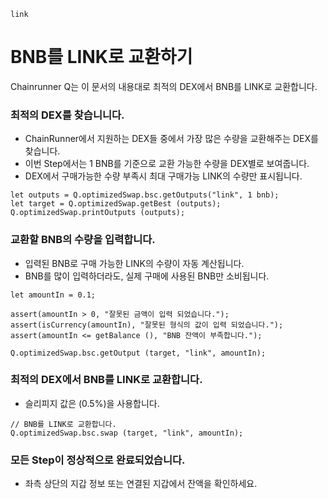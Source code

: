 ```meta-Currency
link
```

# BNB를 LINK로 교환하기

Chainrunner Q는 이 문서의 내용대로 최적의 DEX에서 BNB를 LINK로 교환합니다.

### 최적의 DEX를 찾습니니다.

- ChainRunner에서 지원하는 DEX들 중에서 가장 많은 수량을 교환해주는 DEX를 찾습니다.
- 이번 Step에서는 1 BNB를 기준으로 교환 가능한 수량을 DEX별로 보여줍니다.
- DEX에서 구매가능한 수량 부족시 최대 구매가능 LINK의 수량만 표시됩니다.

```output-Dynamic
let outputs = Q.optimizedSwap.bsc.getOutputs("link", 1 bnb);
let target = Q.optimizedSwap.getBest (outputs);
Q.optimizedSwap.printOutputs (outputs);
```

### 교환할 BNB의 수량을 입력합니다.

- 입력된 BNB로 구매 가능한 LINK의 수량이 자동 계산됩니다.
- BNB를 많이 입력하더라도, 실제 구매에 사용된 BNB만 소비됩니다.

```input-Dynamic BNB
let amountIn = 0.1;
```

```input-Verify
assert(amountIn > 0, "잘못된 금액이 입력 되었습니다.");
assert(isCurrency(amountIn), "잘못된 형식의 값이 입력 되었습니다.");
assert(amountIn <= getBalance (), "BNB 잔액이 부족합니다.");
```

```output-Dynamic LINK
Q.optimizedSwap.bsc.getOutput (target, "link", amountIn);
```

### 최적의 DEX에서 BNB를 LINK로 교환합니다.

- 슬리피지 값은 (0.5%)을 사용합니다.

```taster
// BNB를 LINK로 교환합니다.
Q.optimizedSwap.bsc.swap (target, "link", amountIn);
```

### 모든 Step이 정상적으로 완료되었습니다.

- 좌측 상단의 지갑 정보 또는 연결된 지갑에서 잔액을 확인하세요.
